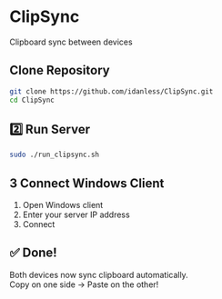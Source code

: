 #  ClipSync

Clipboard sync between devices

## Clone Repository

```bash
git clone https://github.com/idanless/ClipSync.git
cd ClipSync
```

## 2️⃣ Run Server

```bash
sudo ./run_clipsync.sh
```

## 3️ Connect Windows Client

1. Open Windows client
2. Enter your server IP address
3. Connect

## ✅ Done!

Both devices now sync clipboard automatically.  
Copy on one side → Paste on the other!
